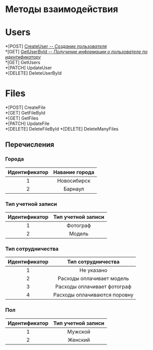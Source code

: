 # Методы взаимодействия

# Users
*[POST] [CreateUser -- *Создание пользователя*](CreateUser.md)<br>
*[GET] [GetUserById -- *Получение информации о пользователе по идентификатору*](GetUserById.md)<br>
*[GET] GetUsers <br>
*[PATCH] UpdateUser <br>
*[DELETE] DeleteUserById

# Files
*[POST] CreateFile <br>
*[GET] GetFileById <br>
*[GET] GetFiles <br>
*[PATCH] UpdateFile <br>
*[DELETE] DeleteFileById
*[DELETE] DeleteManyFiles

## Перечисления

### Города
|Идентификатор|Навание города|
|:---------:|:---------:|
|1|Новосибирск|
|2|Барнаул|

### Тип учетной записи
|Идентификатор|Тип учетной записи|
|:---------:|:---------:|
|1|Фотограф|
|2|Модель|

### Тип сотрудничества
|Идентификатор|Тип сотрудничества|
|:---------:|:---------:|
|1|Не указано|
|2|Расходы оплачивает модель|
|3|Расходы оплачивает фотограф|
|4|Расходы оплачиваются поровну|

### Пол
|Идентификатор|Тип учетной записи|
|:---------:|:---------:|
|1|Мужской|
|2|Женский|
